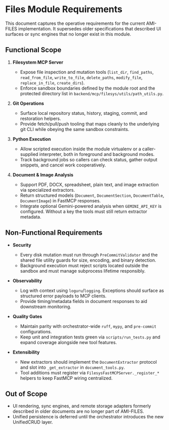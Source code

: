 # Files Module Requirements

This document captures the operative requirements for the current AMI-FILES
implementation. It supersedes older specifications that described UI surfaces or sync
engines that no longer exist in this module.

## Functional Scope

1. **Filesystem MCP Server**
   - Expose file inspection and mutation tools (`list_dir`, `find_paths`,
     `read_from_file`, `write_to_file`, `delete_paths`, `modify_file`,
     `replace_in_file`, `create_dirs`).
   - Enforce sandbox boundaries defined by the module root and the protected
     directory list in `backend/mcp/filesys/utils/path_utils.py`.

2. **Git Operations**
   - Surface local repository status, history, staging, commit, and restoration
     helpers.
   - Provide fetch/pull/push tooling that maps cleanly to the underlying git
     CLI while obeying the same sandbox constraints.

3. **Python Execution**
   - Allow scripted execution inside the module virtualenv or a caller-supplied
     interpreter, both in foreground and background modes.
   - Track background jobs so callers can check status, gather output snippets,
     and cancel work cooperatively.

4. **Document & Image Analysis**
   - Support PDF, DOCX, spreadsheet, plain text, and image extraction via
     specialized extractors.
   - Return structured models (`Document`, `DocumentSection`, `DocumentTable`,
     `DocumentImage`) in FastMCP responses.
   - Integrate optional Gemini-powered analysis when `GEMINI_API_KEY` is
     configured. Without a key the tools must still return extractor metadata.

## Non-Functional Requirements

- **Security**
  - Every disk mutation must run through `PreCommitValidator` and the shared file
    utility guards for size, encoding, and binary detection.
  - Background execution must reject scripts located outside the sandbox and
    must manage subprocess lifetime responsibly.

- **Observability**
  - Log with context using `loguru`/`logging`. Exceptions should surface as
    structured error payloads to MCP clients.
  - Provide timing/metadata fields in document responses to aid downstream
    monitoring.

- **Quality Gates**
  - Maintain parity with orchestrator-wide `ruff`, `mypy`, and `pre-commit`
    configurations.
  - Keep unit and integration tests green via `scripts/run_tests.py` and expand
    coverage alongside new tool features.

- **Extensibility**
  - New extractors should implement the `DocumentExtractor` protocol and slot
    into `_get_extractor` in `document_tools.py`.
  - Tool additions must register via `FilesysFastMCPServer._register_*` helpers
    to keep FastMCP wiring centralized.

## Out of Scope

- UI rendering, sync engines, and remote storage adapters formerly described in
  older documents are no longer part of AMI-FILES.
- Unified persistence is deferred until the orchestrator introduces the new
  UnifiedCRUD layer.
